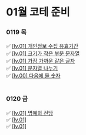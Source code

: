 # 01월 코테 준비

### 0119 목
✅ [[lv.01] 개인정보 수집 유효기간](https://www.notion.so/54f55e08340542308d5c2621ec3ed307) <br>
✅ [[lv.01] 크기가 작은 부분 문자열](https://www.notion.so/4307b6292d794a7faa5c67b529873acd) <br>
✅ [[lv.01] 가장 가까운 같은 글자](https://www.notion.so/fac83a49177f41bfad8d4167d6e79bb0) <br>
✅ [[lv.01] 문자열 나누기](https://www.notion.so/0f3790f2feea453590639194e3c35f3f) <br>
✅ [[lv.00] 다음에 올 숫자](https://www.notion.so/1b78aa95490c4e5fa7150b25f6cecf23) <br>
<br>
### 0120 금
✅ [[lv.01] 명예의 전당](https://school.programmers.co.kr/learn/courses/30/lessons/138477) <br>
✅ [[lv.01]]() <br>
✅ [[lv.01]]() <br>
